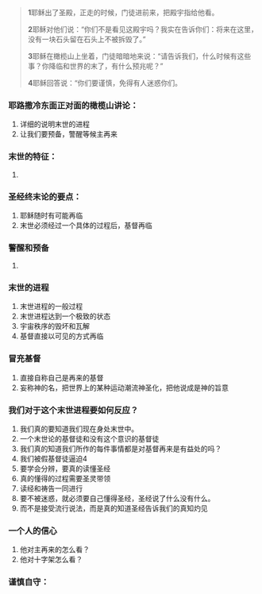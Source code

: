 > **1**耶稣出了圣殿，正走的时候，门徒进前来，把殿宇指给他看。
>
> **2**耶稣对他们说：“你们不是看见这殿宇吗？我实在告诉你们：将来在这里，没有一块石头留在石头上不被拆毁了。”
>
> **3**耶稣在橄榄山上坐着，门徒暗暗地来说：“请告诉我们，什么时候有这些事？你降临和世界的末了，有什么预兆呢？”
>
> **4**耶稣回答说：“你们要谨慎，免得有人迷惑你们。

### 耶路撒冷东面正对面的橄榄山讲论：

1. 详细的说明末世的进程
2. 让我们要预备，警醒等候主再来

### 末世的特征：

1. 

### 圣经终末论的要点：

1. 耶稣随时有可能再临
2. 末世必须经过一个具体的过程后，基督再临

### 警醒和预备

1. 

### 末世的进程

1. 末世进程的一般过程
2. 末世进程达到一个极致的状态
3. 宇宙秩序的毁坏和瓦解
4. 基督直接以可见的方式再临

### 冒充基督

1. 直接自称自己是再来的基督
2. 妄称神的名，把世界上的某种运动潮流神圣化，把他说成是神的旨意





### 我们对于这个末世进程要如何反应？

1. 我们真的要知道我们现在身处末世中。
2. 一个末世论的基督徒和没有这个意识的基督徒
3. 我们真的知道我们所作的每件事情都是对基督再来是有益处的吗？
4. 我们被假基督徒逼迫4
5. 要学会分辨，要真的读懂圣经
6. 真的懂得的过程需要圣灵带领
7. 读经和祷告一同进行
8. 要不被迷惑，就必须要自己懂得圣经，圣经说了什么没有什么。
9. 而不是接受流行说法，而是真的知道圣经告诉我们的真知灼见

### 一个人的信心

1. 他对主再来的怎么看？
2. 他对十字架怎么看？

### 谨慎自守：

